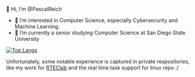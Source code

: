 👋 Hi, I’m @PascalReich



- 👀 I’m interested in Computer Science, especially Cybersecurity and Machine Learning.
- 🏫 I’m currently a senior studying Computer Science at San Diego State University

<!--![Pascal's GitHub stats](https://github-readme-stats.vercel.app/api?username=PascalReich&count_private=true)-->

[![Top Langs](https://github-readme-stats.vercel.app/api/top-langs/?username=PascalReich&exclude_repo=CarGame,SimplyCooking)](https://github.com/anuraghazra/github-readme-stats)

Unfortunately, some notable experience is captured in private respositories, like my work for [RTEClab](https://github.com/rteclab) and the real time task support for linux repo :/ 


<!---
PascalReich/PascalReich is a ✨ special ✨ repository because its `README.md` (this file) appears on your GitHub profile.
You can click the Preview link to take a look at your changes.
--->
